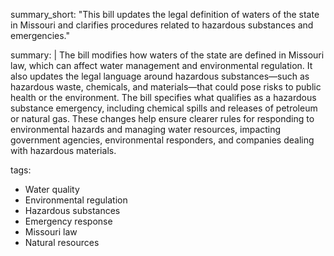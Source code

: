 summary_short: "This bill updates the legal definition of waters of the state in Missouri and clarifies procedures related to hazardous substances and emergencies."
  
summary: |
  The bill modifies how waters of the state are defined in Missouri law, which can affect water management and environmental regulation. It also updates the legal language around hazardous substances—such as hazardous waste, chemicals, and materials—that could pose risks to public health or the environment. The bill specifies what qualifies as a hazardous substance emergency, including chemical spills and releases of petroleum or natural gas. These changes help ensure clearer rules for responding to environmental hazards and managing water resources, impacting government agencies, environmental responders, and companies dealing with hazardous materials.

tags:
  - Water quality
  - Environmental regulation
  - Hazardous substances
  - Emergency response
  - Missouri law
  - Natural resources
